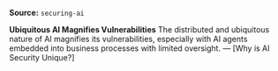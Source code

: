 **Source:** `securing-ai`

**Ubiquitous AI Magnifies Vulnerabilities**
The distributed and ubiquitous nature of AI magnifies its vulnerabilities, especially with AI agents embedded into business processes with limited oversight. — [Why is AI Security Unique?]
